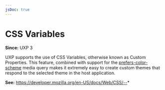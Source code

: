 ```yaml
---
jsDoc: true
---
```

# CSS Variables

**Since:** UXP 3

UXP supports the use of CSS Variables, otherwise known as Custom Properties. This feature, combined with support for the [prefers-color-scheme](../../Media%20Queries/prefers-color-scheme/) media query makes it extremely easy to create custom themes that respond to the selected theme in the host application.

**See:** https://developer.mozilla.org/en-US/docs/Web/CSS/--*
